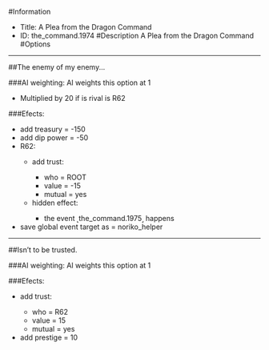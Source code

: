 #Information
 - Title: A Plea from the Dragon Command
 - ID: the_command.1974
#Description
A Plea from the Dragon Command
#Options

___
##The enemy of my enemy...

###AI weighting:
AI weights this option at 1
 - Multiplied by 20 if is rival is R62


###Efects:<ul><li>add treasury = -150</li><li>add dip power = -50</li><li>R62:</li><ul><li>add trust:</li><ul><li>who = ROOT</li><li>value = -15</li><li>mutual = yes</li></ul><li>hidden effect:</li><ul><li>the event ˻the_command.1975˼ happens</li></ul></ul><li>save global event target as = noriko_helper</li></ul>

___
##Isn’t to be trusted.

###AI weighting:
AI weights this option at 1


###Efects:<ul><li>add trust:</li><ul><li>who = R62</li><li>value = 15</li><li>mutual = yes</li></ul><li>add prestige = 10</li></ul>
